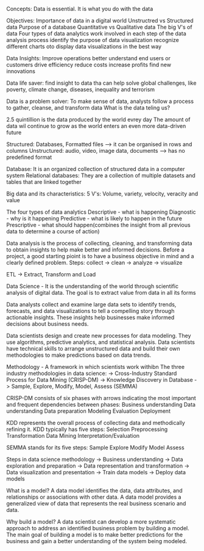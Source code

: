 Concepts:
Data is essential. It is what you do with the data

Objectives:
Importance of data in a digital world
Unstructred vs Structured data
Purpose of a database
Quantitative vs Qualitative data
The big V's of data
Four types of data analytics
work involved in each step of the data analysis process
identify the purpose of data visualization
recognize different charts oto display data visualizations in the best way


Data Insights:
Improve operations
better understand end users or customers
drive efficiency
reduce costs
increase profits
find new innovations

Data life saver: find insight to data tha can help solve global challenges, like poverty, climate change, diseases, inequality and terrorism

Data is a problem solver: To make sense of data, analysts follow a process to gather, cleanse, and transform data
What is the data teling us?

2.5 quintillion is the data produced by the world evrey day
The amount of data wil continue to grow as the world enters an even more data-driven future

Structured: Databases, Formatted files --> it can be organised in rows and columns
Unstructured: audio, video, image data, documents --> has no predefined format

Database: It is an organized collection of structured data in a computer system
Relational databases: They are a collection of multiple datasets and tables that are linked together


Big data and its characteristics: 5 V's: Volume, variety, velocity, veracity and value

The four types of data analytics
Descriptive - what is happening
Diagnostic - why is it happening
Predictive - what is likely to happen in the future
Prescriptive - what should happen(combines the insight from all previous data to determine a course of action)



Data analysis is the process of collecting, cleaning, and transforming data to obtain insights to help make better and informed decisions.
Before a project, a good starting pioint is to have a business objective in mind and a clearly defined problem.
Steps: collect -> clean -> analyze -> visualize

ETL -> Extract, Transform and Load

Data Science - It is the understanding of the world through scientific analysis of digital data.
The goal is to extract value from data in all its forms


Data analysts collect and examine large data sets to identify trends, forecasts, and data visualizations to tell a compelling story through actionable insights. 
These insights help businesses make informed decisions about business needs.


Data scientists design and create new processes for data modeling. They use algorithms, predictive analytics, and statistical analysis. 
Data scientists have technical skills to arrange unstructured data and build their own methodologies to make predictions based on data trends.


Methodology - A framework in which scientists work withibn
The three industry methodologies in data science:
    -> Cross-Industry Standard Process for Data Mining (CRISP-DM)
    -> Knowledge Discovery in Database
    -> Sample, Explore, Modify, Model, Assess (SEMMA)

CRISP-DM consists of six phases with arrows indicating the most important and frequent dependencies between phases:
        Business understanding
        Data understanding
        Data preparation
        Modeling
        Evaluation
        Deployment

KDD represents the overall process of collecting data and methodically refining it. KDD typically has five steps:
        Selection
        Preprocessing
        Transformation
        Data Mining
        Interpretation/Evaluation

SEMMA stands for its five steps:
        Sample
        Explore
        Modify
        Model
        Assess

Steps in data science methodology
        -> Business understanding
        -> Data exploration and preparation
        -> Data representation and transformation
        -> Data visualization and presentation
        -> Train data models
        -> Deploy data models



What is a model? A data model identifies the data, data attributes, and relationships or associations with other data. A data model provides a generalized view of data that represents the real business scenario and data. 

Why build a model? A data scientist can develop a more systematic approach to address an identified business problem by building a model. The main goal of building a model is to make better predictions for the business and gain a better understanding of the system being modeled.
